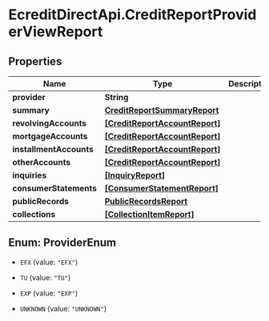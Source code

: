 # EcreditDirectApi.CreditReportProviderViewReport

## Properties

Name | Type | Description | Notes
------------ | ------------- | ------------- | -------------
**provider** | **String** |  | [optional] 
**summary** | [**CreditReportSummaryReport**](CreditReportSummaryReport.md) |  | [optional] 
**revolvingAccounts** | [**[CreditReportAccountReport]**](CreditReportAccountReport.md) |  | [optional] 
**mortgageAccounts** | [**[CreditReportAccountReport]**](CreditReportAccountReport.md) |  | [optional] 
**installmentAccounts** | [**[CreditReportAccountReport]**](CreditReportAccountReport.md) |  | [optional] 
**otherAccounts** | [**[CreditReportAccountReport]**](CreditReportAccountReport.md) |  | [optional] 
**inquiries** | [**[InquiryReport]**](InquiryReport.md) |  | [optional] 
**consumerStatements** | [**[ConsumerStatementReport]**](ConsumerStatementReport.md) |  | [optional] 
**publicRecords** | [**PublicRecordsReport**](PublicRecordsReport.md) |  | [optional] 
**collections** | [**[CollectionItemReport]**](CollectionItemReport.md) |  | [optional] 



## Enum: ProviderEnum


* `EFX` (value: `"EFX"`)

* `TU` (value: `"TU"`)

* `EXP` (value: `"EXP"`)

* `UNKNOWN` (value: `"UNKNOWN"`)




